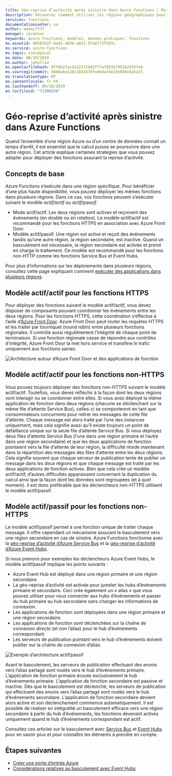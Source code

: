 ```yaml
---
title: Géo-reprise d’activité après sinistre dans Azure Functions | Microsoft Docs
description: Découvrez comment utiliser les régions géographiques pour le basculement et la reprise d’activité dans Azure Functions.
services: functions
documentationcenter: na
author: wesmc7777
manager: jeconnoc
keywords: Azure Functions, modèles, bonnes pratiques, fonctions
ms.assetid: 9058fb2f-8a93-4036-a921-97a0772f503c
ms.service: azure-functions
ms.topic: conceptual
ms.date: 08/29/2019
ms.author: jehollan
ms.openlocfilehash: 87f8b2fac3a123f2b92f77a70535f952b25557e0
ms.sourcegitcommit: 0486aba120c284157dfebbdaf6e23e038c8a5a15
ms.translationtype: HT
ms.contentlocale: fr-FR
ms.lasthandoff: 09/26/2019
ms.locfileid: "71309258"
---
```

# <a name="azure-functions-geo-disaster-recovery"></a>Géo-reprise d’activité après sinistre dans Azure Functions

Quand l’ensemble d’une région Azure ou d’un centre de données connaît un temps d’arrêt, il est essentiel que le calcul puisse se poursuivre dans une autre région.  Cet article explique certaines stratégies que vous pouvez adopter pour déployer des fonctions assurant la reprise d’activité.

## <a name="basic-concepts"></a>Concepts de base

Azure Functions s’exécute dans une région spécifique.  Pour bénéficier d’une plus haute disponibilité, vous pouvez déployer les mêmes fonctions dans plusieurs régions.  Dans ce cas, vos fonctions peuvent s’exécuter suivant le modèle *actif/actif* ou *actif/passif*.  

* Mode actif/actif. Les deux régions sont actives et reçoivent des événements (en double ou en rotation). Le modèle actif/actif est recommandé pour les fonctions HTTPS en association avec Azure Front Door.
* Modèle actif/passif. Une région est active et reçoit des événements tandis qu’une autre région, la région secondaire, est inactive.  Quand un basculement est nécessaire, la région secondaire est activée et prend en charge le traitement.  Ce modèle est recommandé pour les fonctions non-HTTP comme les fonctions Service Bus et Event Hubs.

Pour plus d’informations sur les déploiements dans plusieurs régions, consultez cette page expliquant comment [exécuter des applications dans plusieurs régions](https://docs.microsoft.com/azure/architecture/reference-architectures/app-service-web-app/multi-region).

## <a name="activeactive-for-https-functions"></a>Modèle actif/actif pour les fonctions HTTPS

Pour déployer des fonctions suivant le modèle actif/actif, vous devez disposer de composants pouvant coordonner les événements entre les deux régions.  Pour les fonctions HTTPS, cette coordination s’effectue à l’aide d’[Azure Front Door](../frontdoor/front-door-overview.md).  Azure Front Door peut router les requêtes HTTPS et les traiter par tourniquet (round robin) entre plusieurs fonctions régionales.  Il contrôle aussi régulièrement l’intégrité de chaque point de terminaison.  Si une fonction régionale cesse de répondre aux contrôles d’intégrité, Azure Front Door la met hors service et transfère le trafic uniquement aux fonctions saines.  

![Architecture autour d’Azure Front Door et des applications de fonction](media/functions-geo-dr/front-door.png)  

## <a name="activeactive-for-non-https-functions"></a>Modèle actif/actif pour les fonctions non-HTTPS

Vous pouvez toujours déployer des fonctions non-HTTPS suivant le modèle actif/actif.  Toutefois, vous devez réfléchir à la façon dont les deux régions vont interagir ou se coordonner entre elles.  Si vous avez déployé la même application de fonction dans deux régions (chacune se déclenchant sur la même file d’attente Service Bus), celles-ci se comporteront en tant que consommateurs concurrents pour retirer les messages de cette file d’attente.  Chaque message est alors traité par l’une des instances uniquement, mais cela signifie aussi qu’il existe toujours un point de défaillance unique sur la seule file d’attente Service Bus.  Si vous déployez deux files d’attente Service Bus (l’une dans une région primaire et l’autre dans une région secondaire) et que les deux applications de fonction pointaient vers la file d’attente de leur région, la difficulté réside maintenant dans la répartition des messages des files d’attente entre les deux régions.  Cela signifie souvent que chaque serveur de publication tente de publier un message dans *les deux* régions et que chaque message est traité par les deux applications de fonction actives.  Bien que cela crée un modèle actif/actif, d’autres difficultés apparaissent concernant la duplication du calcul ainsi que la façon dont les données sont regroupées (et à quel moment).  Il est donc préférable que les déclencheurs non-HTTPS utilisent le modèle actif/passif.

## <a name="activepassive-for-non-https-functions"></a>Modèle actif/passif pour les fonctions non-HTTPS

Le modèle actif/passif permet à une fonction unique de traiter chaque message. Il offre cependant un mécanisme assurant le basculement vers une région secondaire en cas de sinistre.  Azure Functions fonctionne avec la [géo-reprise d’activité d’Azure Service Bus](../service-bus-messaging/service-bus-geo-dr.md) et la [géo-reprise d’activité d’Azure Event Hubs](../event-hubs/event-hubs-geo-dr.md).

Si nous prenons pour exemples les déclencheurs Azure Event Hubs, le modèle actif/passif implique les points suivants :

* Azure Event Hub est déployé dans une région primaire et une région secondaire.
* La géo-reprise d’activité est activée pour jumeler les hubs d’événements primaire et secondaire.  Ceci crée également un « alias » que vous pouvez utiliser pour vous connecter aux hubs d’événements et passer du hub primaire au hub secondaire sans changer les informations de connexion.
* Les applications de fonction sont déployées dans une région primaire et une région secondaire.
* Les applications de fonction sont déclenchées sur la chaîne de connexion *directe* (et non l’alias) pour le hub d’événements correspondant. 
* Les serveurs de publication pointant vers le hub d’événements doivent publier sur la chaîne de connexion d’alias. 

![Exemple d’architecture actif/passif](media/functions-geo-dr/active-passive.png)

Avant le basculement, les serveurs de publication effectuant des envois vers l’alias partagé sont routés vers le hub d’événements primaire.  L’application de fonction primaire écoute exclusivement le hub d’événements primaire.  L’application de fonction secondaire est passive et inactive.  Dès que le basculement est déclenché, les serveurs de publication qui effectuent des envois vers l’alias partagé sont routés vers le hub d’événements secondaire.  L’application de fonction secondaire devient alors active et son déclenchement commence automatiquement.  Il est possible de réaliser en intégralité un basculement efficace vers une région secondaire à partir du hub d’événements, les fonctions devenant actives uniquement quand le hub d’événements correspondant est actif.

Consultez ces articles sur le basculement avec [Service Bus](../service-bus-messaging/service-bus-geo-dr.md) et [Event Hubs](../event-hubs/event-hubs-geo-dr.md) pour en savoir plus et pour connaître les éléments à prendre en compte.

## <a name="next-steps"></a>Étapes suivantes

* [Créer une porte d’entrée Azure](../frontdoor/quickstart-create-front-door.md)
* [Considérations relatives au basculement avec Event Hubs](../event-hubs/event-hubs-geo-dr.md#considerations)
